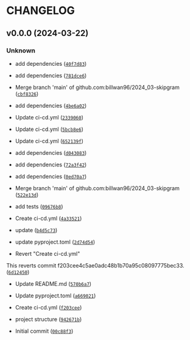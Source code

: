 # CHANGELOG



## v0.0.0 (2024-03-22)

### Unknown

* add dependencies ([`40f7d83`](https://github.com/billwan96/2024_03-skipgram/commit/40f7d83b69185a83c1d1de4ca1a30ea80b586608))

* add dependencies ([`781dce6`](https://github.com/billwan96/2024_03-skipgram/commit/781dce64f705cfb26a97d9407aa20a9c3a81d26a))

* Merge branch &#39;main&#39; of github.com:billwan96/2024_03-skipgram ([`cbf8326`](https://github.com/billwan96/2024_03-skipgram/commit/cbf832663c66330e7c1ac70a896dfdc2f435321a))

* add dependencies ([`4be6a02`](https://github.com/billwan96/2024_03-skipgram/commit/4be6a02a68d7cfb7ddc7b11c159d48bcf8669d4e))

* Update ci-cd.yml ([`2339060`](https://github.com/billwan96/2024_03-skipgram/commit/2339060413510f99e0da5e3a00b0ecb7262cac93))

* Update ci-cd.yml ([`5bcb8e6`](https://github.com/billwan96/2024_03-skipgram/commit/5bcb8e68db08c23b2fd29461030c27465a43162c))

* Update ci-cd.yml ([`652139f`](https://github.com/billwan96/2024_03-skipgram/commit/652139f410b95c8b8ee295c7ed93d537c0d578ae))

* add dependencies ([`d043083`](https://github.com/billwan96/2024_03-skipgram/commit/d043083ccef4130962e8d643d188af42326c64e8))

* add dependencies ([`72a3f42`](https://github.com/billwan96/2024_03-skipgram/commit/72a3f428d07d1bdcd87f32d5701bd4e70e981594))

* add dependencies ([`0ed70a7`](https://github.com/billwan96/2024_03-skipgram/commit/0ed70a79fb716b21957958c156d28b88cbde0af2))

* Merge branch &#39;main&#39; of github.com:billwan96/2024_03-skipgram ([`522e13d`](https://github.com/billwan96/2024_03-skipgram/commit/522e13dbbcd4db1ab472aaadf38f17526badc23f))

* add tests ([`09676b8`](https://github.com/billwan96/2024_03-skipgram/commit/09676b83723de77e2ebf372fd1e1c30930bf2e5b))

* Create ci-cd.yml ([`4a33521`](https://github.com/billwan96/2024_03-skipgram/commit/4a335218db6a94ac23586182cfafd099c3262bd6))

* update ([`b4d5c73`](https://github.com/billwan96/2024_03-skipgram/commit/b4d5c732aa84c2b7a93f78b26d5cb05696b8d452))

* update pyproject.toml ([`2d74d54`](https://github.com/billwan96/2024_03-skipgram/commit/2d74d54d027c855b446660d5edd8bf04c24d0d21))

* Revert &#34;Create ci-cd.yml&#34;

This reverts commit f203cee4c5ae0adc48b1b70a95c08097775bec33. ([`6d12450`](https://github.com/billwan96/2024_03-skipgram/commit/6d124503fc6454da0b7c31f0aa65c26e5a6f8973))

* Update README.md ([`570b6a7`](https://github.com/billwan96/2024_03-skipgram/commit/570b6a77b3b39eac24e70d1d0617a8af3a1c5b2d))

* Update pyproject.toml ([`a669021`](https://github.com/billwan96/2024_03-skipgram/commit/a669021aaa82208baa6bf18b3bb1bd3789e1136f))

* Create ci-cd.yml ([`f203cee`](https://github.com/billwan96/2024_03-skipgram/commit/f203cee4c5ae0adc48b1b70a95c08097775bec33))

* project structure ([`942671b`](https://github.com/billwan96/2024_03-skipgram/commit/942671b88019f5d35399a8edc3491a77119dbd14))

* Initial commit ([`00c88f3`](https://github.com/billwan96/2024_03-skipgram/commit/00c88f3d5aa01a6a551262cd30b6a8e1016166ab))
